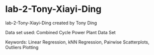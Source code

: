 # lab-2-Tony-Xiayi-Ding
lab-2-Tony-Xiayi-Ding created by Tony Ding

Data set used: Combined Cycle Power Plant Data Set

Keywords: Linear Regression, kNN Regression, Pairwise Scatterplots, Outliers Plotting
